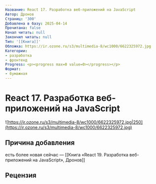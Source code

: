 ```yaml
---
Название: React 17. Разработка веб-приложений на JavaScript
Автор: Дронов
Страниц: '300'
Добавлена в базу: 2025-04-14
Прочитана: false
Начал читать: null
Закончил читать: null
Тип: '[[Книга]]'
Обложка: https://ir.ozone.ru/s3/multimedia-8/wc1000/6622325972.jpg
Категории:
- разработка
- фронтенд
Progress: <p><progress max=0 value=0></progress></p>
Формат:
- бумажная
---
```

# React 17. Разработка веб-приложений на JavaScript

![https://ir.ozone.ru/s3/multimedia-8/wc1000/6622325972.jpg|250](https://ir.ozone.ru/s3/multimedia-8/wc1000/6622325972.jpg)

## Причина добавления

есть более новая сейчас — [[Книга «React 19. Разработка веб-приложений на JavaScript», Дронов]]

## Рецензия